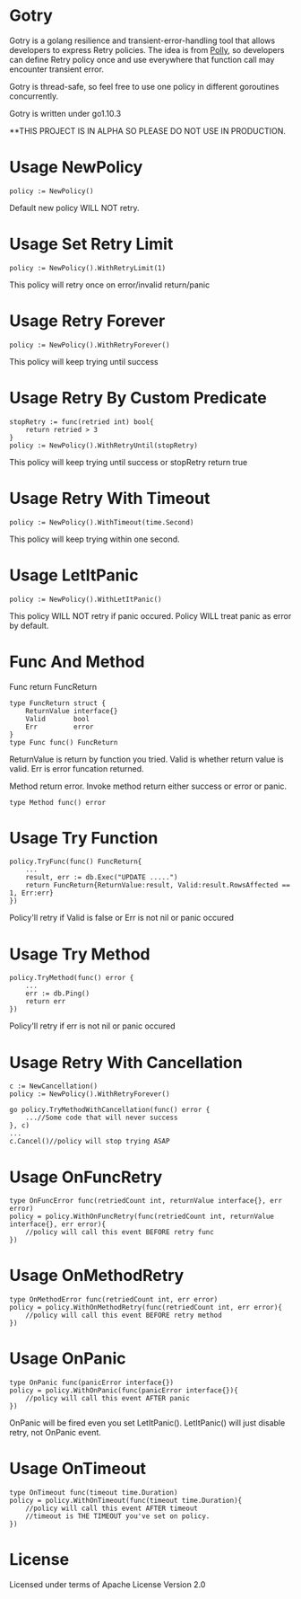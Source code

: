 # Gotry

Gotry is a golang resilience and transient-error-handling tool that allows developers to express Retry policies. The idea is from [Polly](https://github.com/App-vNext/Polly), so developers can define Retry policy once and use everywhere that function call may encounter transient error.

Gotry is thread-safe, so feel free to use one policy in different goroutines concurrently.

Gotry is written under go1.10.3

**THIS PROJECT IS IN ALPHA SO PLEASE DO NOT USE IN PRODUCTION.

# Usage NewPolicy
```golang
policy := NewPolicy()
```
Default new policy WILL NOT retry.

# Usage Set Retry Limit
```golang
policy := NewPolicy().WithRetryLimit(1)
```
This policy will retry once on error/invalid return/panic

# Usage Retry Forever
```golang
policy := NewPolicy().WithRetryForever()
```
This policy will keep trying until success

# Usage Retry By Custom Predicate
```golang
stopRetry := func(retried int) bool{
    return retried > 3
}
policy := NewPolicy().WithRetryUntil(stopRetry)
```
This policy will keep trying until success or stopRetry return true

# Usage Retry With Timeout
```golang
policy := NewPolicy().WithTimeout(time.Second)
```
This policy will keep trying within one second.

# Usage LetItPanic
```golang
policy := NewPolicy().WithLetItPanic()
```
This policy WILL NOT retry if panic occured. Policy WILL treat panic as error by default.

# Func And Method
Func return FuncReturn
```golang
type FuncReturn struct {
	ReturnValue interface{}
	Valid       bool
	Err         error
}
type Func func() FuncReturn
```
ReturnValue is return by function you tried. Valid is whether return value is valid. Err is error funcation returned.

Method return error. Invoke method return either success or error or panic.
```golang
type Method func() error
```

# Usage Try Function
```golang
policy.TryFunc(func() FuncReturn{
    ...
    result, err := db.Exec("UPDATE .....")
    return FuncReturn{ReturnValue:result, Valid:result.RowsAffected == 1, Err:err}
})
```
Policy'll retry if Valid is false or Err is not nil or panic occured

# Usage Try Method
```golang
policy.TryMethod(func() error {
    ...
    err := db.Ping()
    return err
})
```
Policy'll retry if err is not nil or panic occured

# Usage Retry With Cancellation
```golang
c := NewCancellation()
policy := NewPolicy().WithRetryForever()

go policy.TryMethodWithCancellation(func() error {
    ...//Some code that will never success
}, c)
...
c.Cancel()//policy will stop trying ASAP
```

# Usage OnFuncRetry
```golang
type OnFuncError func(retriedCount int, returnValue interface{}, err error)
policy = policy.WithOnFuncRetry(func(retriedCount int, returnValue interface{}, err error){
    //policy will call this event BEFORE retry func
})
```

# Usage OnMethodRetry
```golang
type OnMethodError func(retriedCount int, err error)
policy = policy.WithOnMethodRetry(func(retriedCount int, err error){
    //policy will call this event BEFORE retry method
})
```

# Usage OnPanic
```golang
type OnPanic func(panicError interface{})
policy = policy.WithOnPanic(func(panicError interface{}){
    //policy will call this event AFTER panic
})
```
OnPanic will be fired even you set LetItPanic(). LetItPanic() will just disable retry, not OnPanic event.

# Usage OnTimeout
```golang
type OnTimeout func(timeout time.Duration)
policy = policy.WithOnTimeout(func(timeout time.Duration){
    //policy will call this event AFTER timeout
    //timeout is THE TIMEOUT you've set on policy.
})
```

# License
Licensed under terms of Apache License Version 2.0